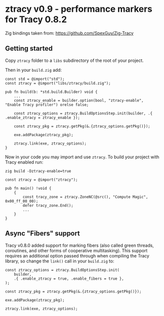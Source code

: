 # ztracy v0.9 - performance markers for Tracy 0.8.2

Zig bindings taken from: https://github.com/SpexGuy/Zig-Tracy

## Getting started

Copy `ztracy` folder to a `libs` subdirectory of the root of your project.

Then in your `build.zig` add:

```zig
const std = @import("std");
const ztracy = @import("libs/ztracy/build.zig");

pub fn build(b: *std.build.Builder) void {
    ...
    const ztracy_enable = builder.option(bool, "ztracy-enable", "Enable Tracy profiler") orelse false;

    const ztracy_options = ztracy.BuildOptionsStep.init(builder, .{ .enable_ztracy = ztracy_enable });

    const ztracy_pkg = ztracy.getPkg(&.{ztracy_options.getPkg()});

    exe.addPackage(ztracy_pkg);

    ztracy.link(exe, ztracy_options);
}
```

Now in your code you may import and use `ztracy`. To build your project with Tracy enabled run:

`zig build -Dztracy-enable=true`

```zig
const ztracy = @import("ztracy");

pub fn main() !void {
    {
        const tracy_zone = ztracy.ZoneNC(@src(), "Compute Magic", 0x00_ff_00_00);
        defer tracy_zone.End();
        ...
    }
}
```

## Async "Fibers" support

Tracy v0.8.0 added support for marking fibers (also called green threads,
coroutines, and other forms of cooperative multitasking). This support requires
an additional option passed through when compiling the Tracy library, so change
the `link()` call in your `build.zig` to:

```zig
const ztracy_options = ztracy.BuildOptionsStep.init(
    builder,
    .{ .enable_ztracy = true, .enable_fibers = true },
);

const ztracy_pkg = ztracy.getPkg(&.{ztracy_options.getPkg()});

exe.addPackage(ztracy_pkg);

ztracy.link(exe, ztracy_options);
```
